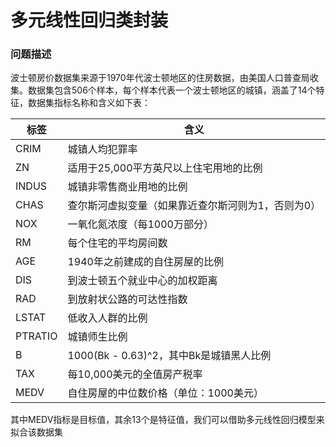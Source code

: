 # 多元线性回归类封装

### 问题描述

波士顿房价数据集来源于1970年代波士顿地区的住房数据，由美国人口普查局收集。数据集包含506个样本，每个样本代表一个波士顿地区的城镇，涵盖了14个特征，数据集指标名称和含义如下表：

| 标签    | 含义                                               |
| ------- | -------------------------------------------------- |
| CRIM    | 城镇人均犯罪率                                     |
| ZN      | 适用于25,000平方英尺以上住宅用地的比例             |
| INDUS   | 城镇非零售商业用地的比例                           |
| CHAS    | 查尔斯河虚拟变量（如果靠近查尔斯河则为1，否则为0） |
| NOX     | 一氧化氮浓度（每1000万部分）                       |
| RM      | 每个住宅的平均房间数                               |
| AGE     | 1940年之前建成的自住房屋的比例                     |
| DIS     | 到波士顿五个就业中心的加权距离                     |
| RAD     | 到放射状公路的可达性指数                           |
| LSTAT   | 低收入人群的比例                                   |
| PTRATIO | 城镇师生比例                                       |
| B       | 1000(Bk - 0.63)^2，其中Bk是城镇黑人比例            |
| TAX     | 每10,000美元的全值房产税率                         |
| MEDV    | 自住房屋的中位数价格（单位：1000美元）             |

其中MEDV指标是目标值，其余13个是特征值，我们可以借助多元线性回归模型来拟合该数据集